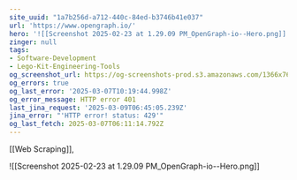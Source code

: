 ```yaml
---
site_uuid: "1a7b256d-a712-440c-84ed-b3746b41e037"
url: 'https://www.opengraph.io/'
hero: '![[Screenshot 2025-02-23 at 1.29.09 PM_OpenGraph-io--Hero.png]]'
zinger: null
tags:
- Software-Development
- Lego-Kit-Engineering-Tools
og_screenshot_url: https://og-screenshots-prod.s3.amazonaws.com/1366x768/80/false/f25b1986d91d2d85c1941a9edbec346ae1fcc3300267fc9564ac349ca0764f8b.jpeg
og_errors: true
og_last_error: '2025-03-07T10:19:44.998Z'
og_error_message: HTTP error 401
last_jina_request: '2025-03-09T06:45:05.239Z'
jina_error: "'HTTP error! status: 429'"
og_last_fetch: 2025-03-07T06:11:14.792Z
---
```

[[Web Scraping]], 

![[Screenshot 2025-02-23 at 1.29.09 PM_OpenGraph-io--Hero.png]]
